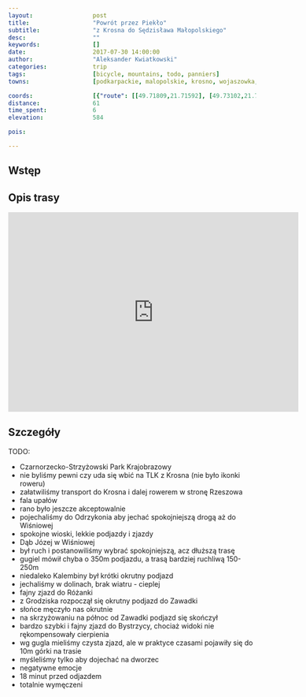 ```yaml
---
layout:                 post
title:                  "Powrót przez Piekło"
subtitle:               "z Krosna do Sędzisława Małopolskiego"
desc:                   ""
keywords:               []
date:                   2017-07-30 14:00:00
author:                 "Aleksander Kwiatkowski"
categories:             trip
tags:                   [bicycle, mountains, todo, panniers]
towns:                  [podkarpackie, malopolskie, krosno, wojaszowka, wisniowa, strzyzow, czudec, wielopole_skrzynskie, iwierzyce, sedziszow_malopolski]

coords:                 [{"route": [[49.71809,21.71592], [49.73102,21.71189], [49.73967,21.73189], [49.75581,21.71704], [49.76313,21.70485], [49.77427,21.68837], [49.78070,21.68202], [49.78802,21.69198], [49.81018,21.65807], [49.83803,21.62177], [49.85436,21.62486], [49.85856,21.65790], [49.86620,21.64597], [49.87156,21.66554], [49.88572,21.67018], [49.90253,21.66889], [49.90905,21.69490], [49.91431,21.71979], [49.93376,21.70683], [49.93939,21.69035], [49.94718,21.69378], [49.96772,21.69610], [49.98974,21.72708], [50.00321,21.75489], [50.02593,21.75695], [50.05079,21.74597], [50.06942,21.72863], [50.07008,21.69764], [50.07509,21.69438]], "type": "bicycle"}]
distance:               61
time_spent:             6
elevation:              584  

pois:

---
```



Wstęp
-----

Opis trasy
----------

<iframe height='405' width='590' frameborder='0' allowtransparency='true' scrolling='no' src='https://www.strava.com/activities/1108698274/embed/57854b6dc8a1d8721d8f2d3769ea3cde530326db'></iframe>

Szczegóły
---------

TODO:

* Czarnorzecko-Strzyżowski Park Krajobrazowy
* nie byliśmy pewni czy uda się wbić na TLK z Krosna (nie było ikonki roweru)
* załatwiliśmy transport do Krosna i dalej rowerem w stronę Rzeszowa
* fala upałów
* rano było jeszcze akceptowalnie
* pojechaliśmy do Odrzykonia aby jechać spokojniejszą drogą aż do Wiśniowej
* spokojne wioski, lekkie podjazdy i zjazdy
* Dąb Józej w Wiśniowej
* był ruch i postanowiliśmy wybrać spokojniejszą, acz dłuższą trasę
* gugiel mówił chyba o 350m podjazdu, a trasą bardziej ruchliwą 150-250m
* niedaleko Kalembiny był krótki okrutny podjazd
* jechaliśmy w dolinach, brak wiatru - cieplej
* fajny zjazd do Różanki
* z Grodziska rozpoczął się okrutny podjazd do Zawadki
* słońce męczyło nas okrutnie
* na skrzyżowaniu na północ od Zawadki podjazd się skończył
* bardzo szybki i fajny zjazd do Bystrzycy, chociaż widoki nie rękompensowały cierpienia
* wg gugla mieliśmy czysta zjazd, ale w praktyce czasami pojawiły się do 10m górki na trasie
* myśleliśmy tylko aby dojechać na dworzec
* negatywne emocje
* 18 minut przed odjazdem
* totalnie wymęczeni
